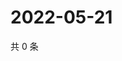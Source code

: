 # 2022-05-21

共 0 条

<!-- BEGIN WEIBO -->
<!-- 最后更新时间 Sat May 21 2022 06:17:24 GMT+0800 (China Standard Time) -->

<!-- END WEIBO -->
